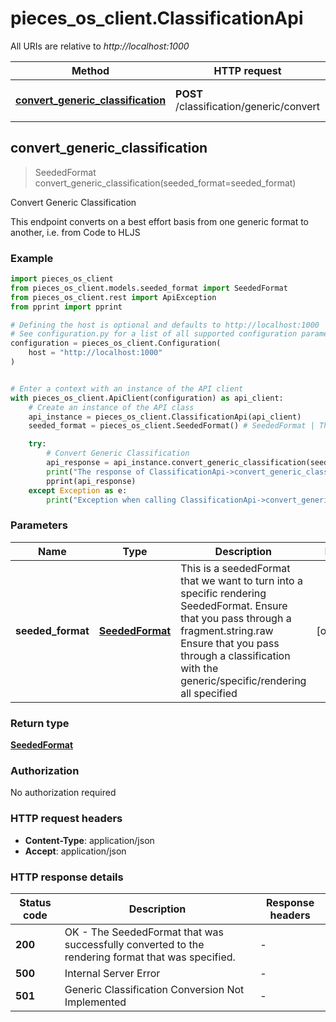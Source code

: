 # pieces_os_client.ClassificationApi

All URIs are relative to *http://localhost:1000*

Method | HTTP request | Description
------------- | ------------- | -------------
[**convert_generic_classification**](ClassificationApi#convert_generic_classification) | **POST** /classification/generic/convert | Convert Generic Classification


## **convert_generic_classification**
> SeededFormat convert_generic_classification(seeded_format=seeded_format)

Convert Generic Classification

This endpoint converts on a best effort basis from one generic format to another, i.e. from Code to HLJS 

### Example


```python
import pieces_os_client
from pieces_os_client.models.seeded_format import SeededFormat
from pieces_os_client.rest import ApiException
from pprint import pprint

# Defining the host is optional and defaults to http://localhost:1000
# See configuration.py for a list of all supported configuration parameters.
configuration = pieces_os_client.Configuration(
    host = "http://localhost:1000"
)


# Enter a context with an instance of the API client
with pieces_os_client.ApiClient(configuration) as api_client:
    # Create an instance of the API class
    api_instance = pieces_os_client.ClassificationApi(api_client)
    seeded_format = pieces_os_client.SeededFormat() # SeededFormat | This is a seededFormat that we want to turn into a specific rendering SeededFormat.  Ensure that you pass through a fragment.string.raw  Ensure that you pass through a classification with the generic/specific/rendering all specified  (optional)

    try:
        # Convert Generic Classification
        api_response = api_instance.convert_generic_classification(seeded_format=seeded_format)
        print("The response of ClassificationApi->convert_generic_classification:\n")
        pprint(api_response)
    except Exception as e:
        print("Exception when calling ClassificationApi->convert_generic_classification: %s\n" % e)
```



### Parameters


Name | Type | Description  | Notes
------------- | ------------- | ------------- | -------------
 **seeded_format** | [**SeededFormat**](SeededFormat)| This is a seededFormat that we want to turn into a specific rendering SeededFormat.  Ensure that you pass through a fragment.string.raw  Ensure that you pass through a classification with the generic/specific/rendering all specified  | [optional] 

### Return type

[**SeededFormat**](SeededFormat)

### Authorization

No authorization required

### HTTP request headers

 - **Content-Type**: application/json
 - **Accept**: application/json

### HTTP response details

| Status code | Description | Response headers |
|-------------|-------------|------------------|
**200** | OK - The SeededFormat that was successfully converted to the rendering format that was specified. |  -  |
**500** | Internal Server Error |  -  |
**501** | Generic Classification Conversion Not Implemented |  -  |




